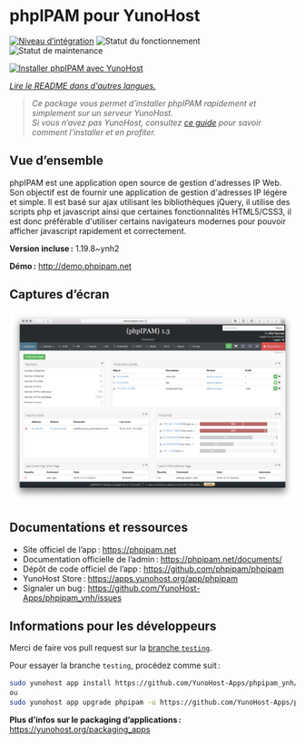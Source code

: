 <!--
Nota bene : ce README est automatiquement généré par <https://github.com/YunoHost/apps/tree/master/tools/readme_generator>
Il NE doit PAS être modifié à la main.
-->

# phpIPAM pour YunoHost

[![Niveau d’intégration](https://dash.yunohost.org/integration/phpipam.svg)](https://dash.yunohost.org/appci/app/phpipam) ![Statut du fonctionnement](https://ci-apps.yunohost.org/ci/badges/phpipam.status.svg) ![Statut de maintenance](https://ci-apps.yunohost.org/ci/badges/phpipam.maintain.svg)

[![Installer phpIPAM avec YunoHost](https://install-app.yunohost.org/install-with-yunohost.svg)](https://install-app.yunohost.org/?app=phpipam)

*[Lire le README dans d'autres langues.](./ALL_README.md)*

> *Ce package vous permet d’installer phpIPAM rapidement et simplement sur un serveur YunoHost.*  
> *Si vous n’avez pas YunoHost, consultez [ce guide](https://yunohost.org/install) pour savoir comment l’installer et en profiter.*

## Vue d’ensemble

phpIPAM est une application open source de gestion d'adresses IP Web. Son objectif est de fournir une application de gestion d'adresses IP légère et simple. Il est basé sur ajax utilisant les bibliothèques jQuery, il utilise des scripts php et javascript ainsi que certaines fonctionnalités HTML5/CSS3, il est donc préférable d'utiliser certains navigateurs modernes pour pouvoir afficher javascript rapidement et correctement.


**Version incluse :** 1.19.8~ynh2

**Démo :** <http://demo.phpipam.net>

## Captures d’écran

![Capture d’écran de phpIPAM](./doc/screenshots/dashboard.png)

## Documentations et ressources

- Site officiel de l’app : <https://phpipam.net>
- Documentation officielle de l’admin : <https://phpipam.net/documents/>
- Dépôt de code officiel de l’app : <https://github.com/phpipam/phpipam>
- YunoHost Store : <https://apps.yunohost.org/app/phpipam>
- Signaler un bug : <https://github.com/YunoHost-Apps/phpipam_ynh/issues>

## Informations pour les développeurs

Merci de faire vos pull request sur la [branche `testing`](https://github.com/YunoHost-Apps/phpipam_ynh/tree/testing).

Pour essayer la branche `testing`, procédez comme suit :

```bash
sudo yunohost app install https://github.com/YunoHost-Apps/phpipam_ynh/tree/testing --debug
ou
sudo yunohost app upgrade phpipam -u https://github.com/YunoHost-Apps/phpipam_ynh/tree/testing --debug
```

**Plus d’infos sur le packaging d’applications :** <https://yunohost.org/packaging_apps>
